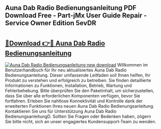 ## Auna Dab Radio Bedienungsanleitung PDF Download Free - Part-jMx User Guide Repair - Service Owner Edition 5evDR

# <h2><a href="http://df36gd8.blite.top/?on=Auna+Dab+Radio+Bedienungsanleitung">🔗Download 👉🔴 Auna Dab Radio Bedienungsanleitung</a></h2>

[![Auna Dab Radio Bedienungsanleitung new download](https://i.imgur.com/lujVjoI.png)](http://df36gd8.blite.top/?on=Auna+Dab+Radio+Bedienungsanleitung)
Willkommen im Benutzerhandbuch für Ihr neu aktualisiertes Auna Dab Radio Bedienungsanleitung. Dieser umfassende Leitfaden soll Ihnen helfen, Ihr Produkt zu verstehen und erfolgreich zu betreiben. Sie finden detaillierte Informationen zu Funktionen, Installation, Betrieb, Wartung und Fehlerbehebung. Bitte überprüfen Sie den Paketinhalt, um sicherzustellen, dass Sie über alle erforderlichen Komponenten verfügen, bevor Sie fortfahren. Erleben Sie nahtlose Konnektivität und Kontrolle dank der erweiterten Funktionen Ihres neuen Auna Dab Radio Bedienungsanleitung. Kontaktieren Sie uns für Unterstützung Auna Dab Radio BedienungsanleitungD. Sollten Sie Fragen oder Bedenken haben, zögern Sie bitte nicht, sich an unser engagiertes Kundensupport-Team zu wenden.
